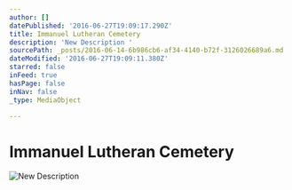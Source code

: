 ```yaml
---
author: []
datePublished: '2016-06-27T19:09:17.290Z'
title: Immanuel Lutheran Cemetery
description: 'New Description '
sourcePath: _posts/2016-06-14-6b986cb6-af34-4140-b72f-3126026689a6.md
dateModified: '2016-06-27T19:09:11.380Z'
starred: false
inFeed: true
hasPage: false
inNav: false
_type: MediaObject

---
```

# Immanuel Lutheran Cemetery
![New Description ](https://the-grid-user-content.s3-us-west-2.amazonaws.com/4391a533-82fd-4d15-94cb-c0fb760b868d.jpg)
